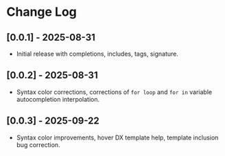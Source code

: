 # Change Log

## [0.0.1] - 2025-08-31

- Initial release with completions, includes, tags, signature.

## [0.0.2] - 2025-08-31

- Syntax color corrections, corrections of `for loop` and `for in` variable autocompletion interpolation.

## [0.0.3] - 2025-09-22

- Syntax color improvements, hover DX template help, template inclusion bug correction.
